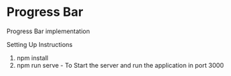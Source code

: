# Progress Bar
Progress Bar implementation

Setting Up Instructions
1. npm install
2. npm run serve - To Start the server and run the application in port 3000